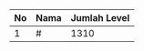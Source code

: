 | No | Nama            | Jumlah Level |
|----|-----------------|--------------|
| 1  | #    |    1310        |
